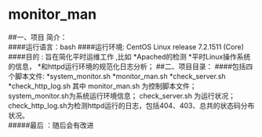# monitor_man
##一、项目 简介：  
####运行语言：bash
####运行环境: CentOS Linux release 7.2.1511 (Core)
####目的    : 旨在简化平时运维工作 ,比如
              *Apached的检测
              *平时Linux操作系统的信息，
              *和httpd运行环境的规范化日志分析；
##二、项目目录：
####包括四个脚本文件:
    *system_monitor.sh
    *monitor_man.sh
    *check_server.sh
    *check_http_log.sh
其中 
monitor_man.sh   为控制脚本文件；
system_monitor.sh为系统运行环境信息；
check_server.sh  为运行状况；
check_http_log.sh为检测httpd运行的日志，包括404、403、总共的状态码分布状况。  
#####最后 ：随后会有改进  

